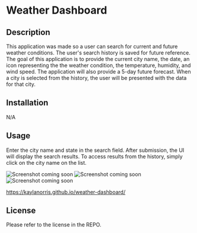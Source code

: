 # Weather Dashboard

## Description
This application was made so a user can search for current and future weather conditions. The user's search history is saved for future reference. The goal of this application is to provide the current city name, the date, an icon representing the the weather condition, the temperature, humidity, and wind speed. The application will also provide a 5-day future forecast. When a city is selected from the history, the user will be presented with the data for that city.

## Installation

N/A

## Usage

Enter the city name and state in the search field. After submission, the UI will display the search results. To access results from the history, simply click on the city name on the list. 


![Screenshot coming soon]()
![Screenshot coming soon]()
![Screenshot coming soon]()

 https://kaylanorris.github.io/weather-dashboard/

## License

Please refer to the license in the REPO.